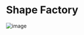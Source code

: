 <h1>Shape Factory</h1>

![image](https://github.com/user-attachments/assets/95cdcef4-8a49-4f40-a4f5-ed02357190f7)
